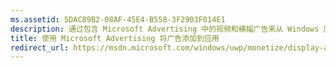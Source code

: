 ```yaml
---
ms.assetid: 5DAC89B2-08AF-45E4-B558-3F2903F014E1
description: 通过包含 Microsoft Advertising 中的视频和横幅广告来从 Windows 应用中赚更多钱。 在适用于 PC、平板电脑和手机的 Windows 应用中显示广告。 你可以通过使用 Windows 开发人员中心仪表板来实时监视广告性能。
title: 使用 Microsoft Advertising 将广告添加到应用
redirect_url: https://msdn.microsoft.com/windows/uwp/monetize/display-ads-in-your-app
---
```


 


<!--HONumber=Mar16_HO5-->


